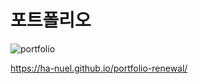 # 포트폴리오
![portfolio](https://github.com/Ha-nuel/Ha-nuel/assets/108377351/562e59aa-e0ce-49c1-bddc-072305fafc32)

https://ha-nuel.github.io/portfolio-renewal/

